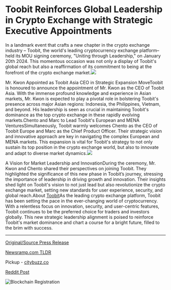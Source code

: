 # Toobit Reinforces Global Leadership in Crypto Exchange with Strategic Executive Appointments

In a landmark event that crafts a new chapter in the crypto exchange industry – Toobit, the world's leading cryptocurrency exchange platform–held its MOU signing ceremony, "Uniting through Leadership," on January 20th 2024. This momentous occasion was not only a display of Toobit's global reach but also a reaffirmation of its commitment to being at the forefront of the crypto exchange market.![](https://api.blockchainwire.io/uploads/Toobit/editor_image/804d5e85-69da-47b1-a6bd-c4cd9d4b89f4.png)

Mr. Kwon Appointed as Toobit Asia CEO in Strategic Expansion MoveToobit is honoured to announce the appointment of Mr. Kwon as the CEO of Toobit Asia. With the immense profound knowledge and experience in Asian markets, Mr. Kwon is expected to play a pivotal role in bolstering Toobit's presence across major Asian regions: Indonesia, the Philippines, Vietnam, and beyond. His leadership is seen as crucial in maintaining Toobit's dominance as the top crypto exchange in these rapidly evolving markets.Chento and Marc to Lead Toobit's European and MENA VenturesSimultaneously, Toobit warmly welcomes Chento as the CEO of Toobit Europe and Marc as the Chief Product Officer. Their strategic vision and innovative approach are key in navigating the complex European and MENA markets. This expansion is vital for Toobit's strategy to not only sustain its top position in the crypto exchange world, but also to innovate and adapt to diverse market dynamics.![](https://api.blockchainwire.io/uploads/Toobit/editor_image/adb56ddd-2882-45e7-af98-0143351b1f55.png)

A Vision for Market Leadership and InnovationDuring the ceremony, Mr. Kwon and Chento shared their perspectives on joining Toobit. They highlighted the significance of this new phase in Toobit’s journey, stressing the importance of leadership in driving growth and innovation. Their insights shed light on Toobit's vision to not just lead but also revolutionize the crypto exchange market, setting new standards for user experience, security, and global reach.About [Toobit](https://www.toobit.com/en-US)As the leading crypto exchange platform, Toobit has been setting the pace in the ever-changing world of cryptocurrency. With a relentless focus on innovation, security, and user-centric features, Toobit continues to be the preferred choice for traders and investors globally. This new strategic leadership alignment is poised to reinforce Toobit's market dominance and chart a course for a bright future, filled to the brim with success. 

---

[Original/Source Press Release](https://blockchainwire.io/press-release/toobit-reinforces-global-leadership-in-crypto-exchange-with-strategic-executive-appointments)
                    

[Newsramp.com TLDR](https://newsramp.com/curated-news/toobit-appoints-new-ceo-and-expands-leadership-team-in-landmark-event/82fbd7f1f6a114b1f636ca06fbcbf27a) 


Pickup - [citybuzz.co](https://citybuzz.co/2024/01/25/toobit-bolsters-global-crypto-exchange-dominance-with-key-executive-hires)
 



[Reddit Post](https://www.reddit.com/r/CryptoNewsInfo/comments/1avjt4z/toobit_appoints_new_ceo_and_expands_leadership/) 



![Blockchain Registration](https://cdn.newsramp.app/blockchainwire/qrcode/242/11/pinth8Qm.webp)